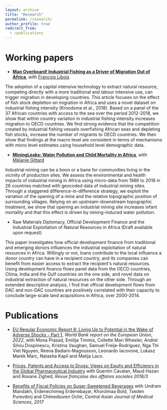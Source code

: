 ```yaml
---
layout: archive
title: "Research"
permalink: /research/
author_profile: true
redirect_from:
  - /publications
---
```



Working papers
====

 * __[Man Overboard! Industrial Fishing as a Driver of Migration Out of Africa](../files/Man_Overboard_HU_LIBOIS.pdf)__, with [François Libois](https://www.parisschoolofeconomics.eu/fr/libois-francois)
 
The adoption of a capital intensive technology to extract natural resource, competing directly with a more traditional and labour intensive use, can trigger migration in developing countries. This article focuses on the effect of fish stock depletion on migration in Africa and uses a novel dataset on industrial fishing intensity (Kroodsma et al., 2018). Based on a panel of the 37 African countries with access to the sea over the period 2012-2018, we show that within country variation in industrial fishing intensity increases migration to OECD countries. We find strong evidence that the competition created by industrial fishing vessels overfishing African seas and depleting fish stocks, increase the number of migrants to OECD countries. We then show that findings at the macro level are consistent in terms of mechanisms with micro level estimates using household level demographic data.

 * __[MiningLeaks: Water Pollution and Child Mortality in Africa](../files/MiningLeaks_GITTARD_HU.pdf)__, with [Mélanie Gittard](https://sites.google.com/view/melaniegittard/home)
 
Industrial mining can be a boon or a bane for communities living in the vicinity of production sites. We assess the environmental and health impacts of industrial mining in Africa using micro-data from 1986 to 2018 in 26 countries matched with geocoded data of industrial mining sites. Through a staggered difference-in-difference strategy, we exploit the variation of the opening of a mine and the relative topographic position of surrounding villages. Relying on an upstream-downstream topographic treatment, we show that opening an industrial mining site increases infant mortality and that this effect is driven by mining-induced water pollution.

 * Raw Materials Diplomacy, Official Development Finance and the Industrial Exploitation of Natural Resources in Africa (Draft available upon request)

This paper investigates how official development finance from traditional and emerging donors influences the industrial exploitation of natural resources in Africa. Willingly or not, loans contribute to the local influence a donor country can have in a recipient country, and its companies can benefit from easier access to extract the recipient's natural resources. Using development finance flows panel data from the OECD countries, China, India and the Gulf countries on the one side, and novel data on industrial extraction of natural resources on the other side. Through an extended descriptive analysis, I find that official development flows from DAC and non-DAC countries are positively correlated with their capacity to conclude large-scale land acquisitions in Africa, over 2000-2014.

Publications
====

* [EU Regular Economic Report 8: Living Up to Potential in the Wake of Adverse Shocks - Part 1](https://documents1.worldbank.org/curated/en/099010007142218777/pdf/P177597091529409d09e9107f38ffc27935.pdf), _World Bank report on the European Union_, _2022_, with Mona Prasad, Emilija Timmis, Collette Mari Wheeler, Andrei Silviu Dospinescu,  Kristina Vaughan, Samuel Freije-Rodriguez, Nga Thi Viet Nguyen, Reena Badiani-Magnusson,  Leonardo Iacovone, Lukasz Marek Marc, Natasha Kapil and Matija Laco. 

* [Prices, Patents and Access to Drugs: Views on Equity and Efficiency in the Global Pharmaceutical Industry](https://www.cairn.info/revue-francaise-des-affaires-sociales-2018-3-page-249.htm) with Quentin Cavalan, Maud Hazan and Roxane Zighed,  _Revue française des affaires sociales 2018/3_

* [Benefits of Fiscal Policies on Sugar-Sweetened Beverages](http://www.cajms.mn/journal/view.html?doi=10.24079/CAJMS.2017.11.003) with Undram Mandakh, Erdenechimeg Erdenebayar, Khorolmaa Bold, Tseden Purevdorj and Chimedsuren Ochir, _Central Asian Journal of Medical Sciences_, _2017_
